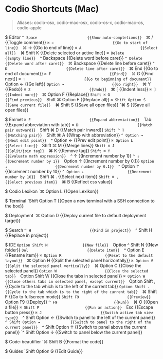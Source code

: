 # Codio Shortcuts (Mac)

> Aliases: codio-osx, codio-mac-osx, codio-os-x, codio-mac-os, codio-apple

$ Editor
    `^ Space                       {{Show auto-completions}} 
    `⌘ /                           {{Toggle comment}} 
    `⌘ ←                           {{Go to start of line}} 
    `⌘ →                           {{Go to end of line}} 
    `⌘ A                           {{Select all}} 
    `⌘ Shift K                     {{Delete selected or active line}} 
    `⌘ Delete                      {{Empty line}} 
    `^ Backspace                   {{Delete word before caret}} 
    `^ Delete                      {{Delete word after caret}} 
    `⌘ Backspace                   {{Delete line before caret}} 
    `^ K                           {{Delete line after caret}} 
    `⌘ End                         {{Go to end of document}} 
    `⌘ F                           {{Find}} 
    `⌘ G                           {{Find next}} 
    `⌘ ↑                           {{Go to beginning of document}} 
    `Option ←                      {{Go left}} 
    `Option →                      {{Go right}} 
    `⌘ Y                           {{Redo}} 
    `⌘ Z                           {{Undo}} 
    `⌘ [                           {{Indent less}} 
    `⌘ ]                           {{Indent more}} 
    `⌘ Option F                    {{Replace}} 
    `Shift ⌘ G                     {{Find previous}} 
    `Shift ⌘ Option F              {{Replace all}} 
    `⌘ Shift Option S              {{Save current file}} 
    `⌘ Shift S                     {{Save all open files}} 
    `⌘ S                           {{Save all open files}} 

$ Emmet
    `⌘ E                           {{Expand abbreviation}} 
    `Tab                           {{Expand abbreviation with tab}} 
    `⌘ D                           {{Match pair outward}} 
    `Shift ⌘ D                     {{Match pair inward}} 
    `Shift ^ T                     {{Matching pair}} 
    `Shift ⌘ A                     {{Wrap with abbreviation}} 
    `^ Option →                    {{Next edit point}} 
    `^ Option ←                    {{Prev edit point}} 
    `⌘ Option L                    {{Select line}} 
    `Shift ⌘ M                     {{Merge lines}} 
    `Shift ⌘ J                     {{Split/join tag}} 
    `⌘ K                           {{Remove tag}} 
    `Shift ⌘ Y                     {{Evaluate math expression}} 
    `^ ↑                           {{Increment number by 1}} 
    `^ ↓                           {{Decrement number by 1}} 
    `Option ↑                      {{Increment number by 0.1}} 
    `Option ↓                      {{Decrement number by 0.1}} 
    `^ Option ↑                    {{Increment number by 10}} 
    `^ Option ↓                    {{Decrement number by 10}} 
    `Shift ⌘ .                     {{Select next item}} 
    `Shift ⌘ ,                     {{Select previous item}} 
    `⌘ B                           {{Reflect css value}} 

$ Codio Lexikon
    `⌘ Option L                    {{Open Lexikon}} 

$ Terminal
    `Shift Option T                {{Open a new terminal with a SSH connection to the box}} 

$ Deployment
    `⌘ Option D                    {{Deploy current file to default deployment target}} 

$ Search
    `^ H                           {{Find in project}} 
    `^ Shift H                     {{Replace in project}} 

$ IDE
    `Option Shift N                {{New file}} 
    `Option ^ Shift N              {{New folder}} 
    `Del                           {{Delete item}} 
    `^ Option E                    {{Rename item}} 
    `⌘ Option R                    {{Reset to the default layout}} 
    `⌘ Option H                    {{Split the selected panel horizontally}} 
    `⌘ Option V                    {{Split the selected panel vertically}} 
    `⌘ Option C                    {{Close the selected panel}} 
    `Option W                      {{Close the selected tab}} 
    `Option Shift W                {{Close the tabs in selected panel}} 
    `⌘ Option W                    {{Close others tabs in selected panel, except current}} 
    `Option Shift ,                {{Cycle to the tab which is to the left of the current tab}} 
    `Option Shift .                {{Cycle to the tab which is to the right of the current tab}} 
    `⌘ Shift F                     {{Go to fullscreen mode}} 
    `Shift F9                      {{Preview}} 
    `Option F9                     {{Deploy}} 
    `^ F9                          {{Run}} 
    `⌘ O                           {{Open a file}} 
    `⌘ Shift P                     {{Run an action}} 
    `Esc                           {{Escape button press}} 
    `⌘ J                           {{Switch active tab view type}} 
    `^ Shift Option ←              {{Switch to panel to the left of the current panel}} 
    `^ Shift Option →              {{Switch to panel to the right of the current panel}} 
    `^ Shift Option ↑              {{Switch to panel above the current panel}} 
    `^ Shift Option ↓              {{Switch to panel below the current panel}} 

$ Code-beautifier
    `⌘ Shift B                     {{Format the code}} 

$ Guides
    `Shift Option G                {{Edit Guide}} 

